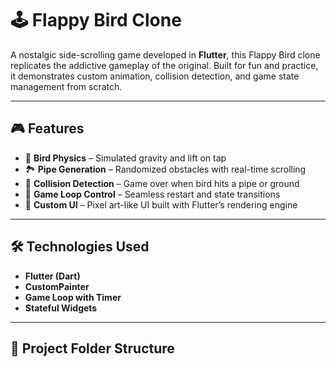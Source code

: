
# 🕹️ Flappy Bird Clone

A nostalgic side-scrolling game developed in **Flutter**, this Flappy Bird clone replicates the addictive gameplay of the original. Built for fun and practice, it demonstrates custom animation, collision detection, and game state management from scratch.

---

## 🎮 Features

- 🐤 **Bird Physics** – Simulated gravity and lift on tap
- 🏞️ **Pipe Generation** – Randomized obstacles with real-time scrolling
- 🚫 **Collision Detection** – Game over when bird hits a pipe or ground
- 🔄 **Game Loop Control** – Seamless restart and state transitions
- 🎨 **Custom UI** – Pixel art-like UI built with Flutter’s rendering engine

---

## 🛠️ Technologies Used

- **Flutter (Dart)**
- **CustomPainter**
- **Game Loop with Timer**
- **Stateful Widgets**

---

## 🧩 Project Folder Structure

